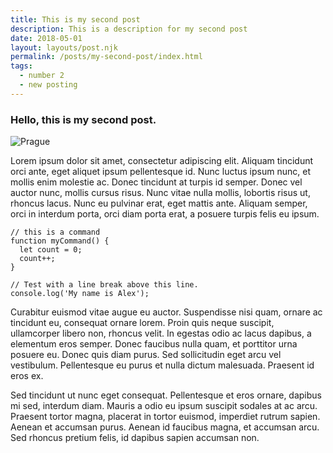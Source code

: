 ```yaml
---
title: This is my second post
description: This is a description for my second post
date: 2018-05-01
layout: layouts/post.njk
permalink: /posts/my-second-post/index.html
tags:
  - number 2 
  - new posting
---
```


### Hello, this is my second post.

![Prague](../../img/prague.jpg)

Lorem ipsum dolor sit amet, consectetur adipiscing elit. Aliquam tincidunt orci ante, eget aliquet ipsum pellentesque id. Nunc luctus ipsum nunc, et mollis enim molestie ac. Donec tincidunt at turpis id semper. Donec vel auctor nunc, mollis cursus risus. Nunc vitae nulla mollis, lobortis risus ut, rhoncus lacus. Nunc eu pulvinar erat, eget mattis ante. Aliquam semper, orci in interdum porta, orci diam porta erat, a posuere turpis felis eu ipsum. 

``` text/2-3
// this is a command
function myCommand() {
  let count = 0;
  count++;
}

// Test with a line break above this line.
console.log('My name is Alex');
```

Curabitur euismod vitae augue eu auctor. Suspendisse nisi quam, ornare ac tincidunt eu, consequat ornare lorem. Proin quis neque suscipit, ullamcorper libero non, rhoncus velit. In egestas odio ac lacus dapibus, a elementum eros semper. Donec faucibus nulla quam, et porttitor urna posuere eu. Donec quis diam purus. Sed sollicitudin eget arcu vel vestibulum. Pellentesque eu purus et nulla dictum malesuada. Praesent id eros ex.

<!-- {% youtube 'ix5mPa6D7ZA', 'YouTube Video' %} -->

Sed tincidunt ut nunc eget consequat. Pellentesque et eros ornare, dapibus mi sed, interdum diam. Mauris a odio eu ipsum suscipit sodales at ac arcu. Praesent tortor magna, placerat in tortor euismod, imperdiet rutrum sapien. Aenean et accumsan purus. Aenean id faucibus magna, et accumsan arcu. Sed rhoncus pretium felis, id dapibus sapien accumsan non.


